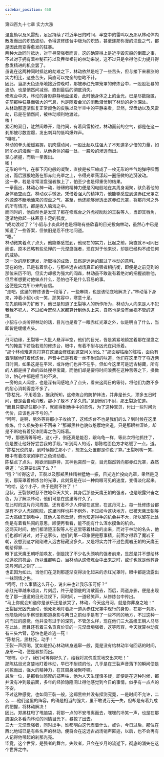```yaml
---
sidebar_position: 460
---
```

 第四百九十七章 实力大涨


涅盘劫以及风雷劫，足足持续了将近半日的时间，半空中的雷鸣以及那从林动体内散发而出的炽热波动，令得这修炼台中极为的炽热，甚至连那弥漫的涅盘之气，都是因此而变得愈发的狂暴。  
两种大劫同时抵达，对于寻常强者而言，这的确算得上是近乎毁灭般的倒霉之事，不过对于拥有着神秘石符以及吞噬祖符的林动来说，这不过只是令得他实力提升得愈发精进的机会罢了。  
虽说在这两种同时抵达的劫难之下，林动依然是吃了一些苦头，但与接下来暴涨的实力相比，这些苦头，简直可以完全的忽略不计。  
因此，当那天色逐渐地接近傍晚时，那被赤红光罩笼罩的修炼台中，一股股狂暴的波动，也是悄然间减弱，直到最后的彻底消失。  
修炼台中央，林动的身影静静地盘坐着，此时他身体之上的金光，已是尽数隐匿，先前那种狂暴而强大的气息，也是随着金光的消散潜伏到了林动的身体深处。  
从林动那逐渐恢复正常颜色的皮肤以及半空中的平静来看，显然，涅盘劫以及风雷劫，已是在悄然间，被林动顺利地渡过。  
嗤！  
紧闭的双目，陡然间睁开，隐约间，有着风雷掠过，林动面前的空气，都是在这一刹那被尽数震爆，发出刺耳的低鸣爆炸声。  
“嘎吱。”  
林动的拳头缓缓紧握，肌肉蠕动间，一股比起以往强大了不知道多少倍的力量，如同沁水的海绵一般，从他身体的每一处，一股股的渗透而出。  
掌心紧握，而后一拳轰出。  
嘭！  
无形的空气，在拳下闪电般的凝聚，直接是被压缩成了一枚无形的空气炮弹呼啸而出，而后狠狠地轰在那赤红光罩之上，令得光罩荡漾起一圈细微的涟漪波动。  
这一拳，若是寻常涅盘强者挨上了，怕至少也是得重伤的结果。  
一拳轰出，林动心神一动，磅礴的精神力便是闪电般地在其周身凝聚，驮负着他的身体悬空而立，林动双手微张，凭借着强大的精神力，他能够感应到这赤红光罩之外源源不断地涌来的涅盘之气，甚至，他还能够渗透出这赤红光罩，将那丹河之外的所有情况，都是收入脑海之中。  
而同时的，他自然也是发现了那在修炼台之外虎视眈眈的王裂等人，当即其唇角，逐渐地掀起一抹寒意十足的弧度。  
“成功渡过了？”小貂与小炎此时也是将略有些欣喜的目光投向林动，虽然心中已是知道了一些答案，但依旧是忍不住地问道。  
“嗯。”  
林动微笑着点了点头，他能够感觉到，他现在的实力，比起之前，简直就不可同日而语，原本还略有些忌惮的一元涅盘强者，现在对于他来说，却是已经构不成任何的威胁。  
这一次的厚积薄发，所取得的成效，显然是远远的超过了林动的意料。  
现在的他，已是有着信心，与那些远古战场真正的强者相抗衡，即便是之前见到的那位来历不明，但实力却极为强大的阎森，林动虽不敢说有着绝对的把握战胜他，但后者想要对他做点什么，恐怕也不是什么容易的事。  
这便是实力所带来的自信。  
“走吧，这里的修炼该告一段落了，一些麻烦，也是该彻底地解决了。”林动落下身来，冲着小貂小炎一笑，那笑容中，寒意十足。  
在先前精神力扩散下，他已是知道了王裂等人的所作所为，林动为人向来是人不犯我我不犯人，不过如今既然人家都算计到他头上来，自然也是没有坐视不管的道理。  
小貂与小炎听得林动的话，目光也是看了一眼赤红光罩之外，似是明白了什么，当即皆是缓缓点头。  
……  
丹河边缘，王裂等一大批人悬浮半空，他们的目光，皆是紧紧地锁定着那在涅盘之气的掩盖下若隐若现的修炼台，眼中，有着不耐与凶光在闪烁着。  
“那个林动难道真打算在这里面修炼到这空间关闭么？”那面容枯瘦的陈枯，面色有着阴翳地盯着修炼台，声音中已是有着一丝不耐烦的味道，他们在这里守了将近两日时间，如果这是在平常，或许他们也并不在乎，但如今这里可是远古秘藏，所有的人都是拼了命的四处搜寻宝藏，而他们却是要将时间浪费在这种苦等之下，换做谁，怕心中都是相当的不爽。  
一旁的众人闻言，也是深有同感地点了点头，看来这两日的等待，将他们为数不多的耐心消耗得差不多了。  
“陈枯兄，不用着急，据我所知，这修炼台的防护阵法，并非是长久，顶多五日时间，便是会自动消散，那小子躲不了多久的。”见到他们不耐，那王裂急忙道。  
“而且只要抓住那小子，就能得到他手中的灵傀，为了这种宝贝，付出一些时间为代价，应该也并不亏的。”  
“呵呵，是啊，另外等将那小子收拾了，这修炼台不也是我们的么？到时候在这里修炼，什么损失弥补不回来？”那郑黑柱也貌似憨厚地笑道，只是那眼神深处，却是不断地有着狡诈阴毒之色闪烁着。  
“哼，那便再等等吧，这小子，倒还真是能忍，跟乌龟一样，等此次将他抓住了，倒是要让他好好尝尝我的手段。”听到两人的话，那陈枯面色方才略缓了一点，道。  
“陈枯兄说的是，到时候抓住那小子，想怎么处置都是你说了算。”王裂咧嘴一笑，眼中有着浓浓的狰狞之色涌动着。  
陈枯点了点头，刚欲闭目静待，其神色突然一变，目光豁然转向那赤红光罩，森然笑道：“总算要出来了么？”  
“哦？”听得这话，王裂以及那郑黑柱精神猛地一振，目光连忙投向光罩，果然是见到，那笼罩着修炼台的光罩，此刻竟是在以一种肉眼可见的速度，变得淡化起来。  
“哈哈，这个小子，终于是耐不住了！”  
见状，王裂顿时忍不住地仰天大笑，其身后那些天鹰王朝的强者，也是眼露兴奋之色，为了解决林动，他们可是在这里等许久了。  
在此时的这片丹河周围，还有着不少人停留在这里，在这丹河上，每一处修炼台都是有不少人虎视眈眈，这里同样也并不例外，不过如今这块地方，已被天鹰王朝等三大高级王朝看中，其他人虽然垂涎，但也知道得手的机会并不大，所以留在此处倒是有着看热闹的意思，顺便再看看，能不能有什么浑水摸鱼的机会。  
这两天时间，他们都清楚王裂等人在这里等着林动的出来，而对于林动的名头，他们也都听说过，对于这家伙，他们的第一印象便是惹事精，前面才得罪了魔岩王朝，没想到这才刚刚进入远古秘藏没多久，又是将实力并不逊色魔岩王朝的天鹰王朝给得罪……  
眼下这天鹰王朝呼朋唤友，倒是找了不少名头颇响的强者前来，显然是并不想给林动逃脱的机会，所以谁都明白，当林动从这修炼台中出来之时，或许也就是他葬身这丹河的之刻了……  
也正因为如此，当他们在见到那逐渐变得淡化起来的赤红光罩时，眼中都是流露出一抹同情之色。  
“呵呵，什么事情这么开心，说出来也让我乐乐可好？”  
赤红光罩越来越淡，片刻后，终于是彻底的消散而去，而后，两道身影，便是出现在了那一道道的目光注视下，同时间，一道轻笑声，从修炼台中传出。  
“马上你就会知道你是该乐还是该哭了，林动，今天这丹河，就是你葬身之地！”  
王裂目光凶光涌动，他死死地盯着那一道从赤红光罩中现行的身影，在那一刹那，他隐隐间似乎察觉到那道身影与两日之前似乎是有了一些不同的地方，不过这种一闪而过的感觉，他并没有过于的深究，不管怎么样，现在他们三大高级王朝人马尽在此处，而且还有着三名货真价实的一元涅盘境强者，这等阵容，今天就算林动真有三头六臂，恐怕也是难逃一死！  
“陈枯兄，黑柱兄，动手！”  
王裂一声厉喝，犹如是担心林动转身逃窜一般，竟是没有给林动半句回话的时间，身形一动，便是暴掠而出。  
“嘿嘿，小子，我们可等你好久了，给我将灵傀乖乖地交出来吧！”  
那陈枯目光贪婪地盯着林动，早已不耐烦的他，几乎是在王裂声音落下的瞬间便是闪掠而出，强大的精神力，在其周身凝聚呼啸。  
最后一位，是那看似憨厚的郑黑柱，他为人天生谨慎多疑，即便是在这种时候，都并没有冲到最前面，多年的经验隐隐间让得他感觉到今日的事情，似乎有一点点的不安。  
不过这种感觉，也如同王裂一般，这郑黑柱并没有探测究竟，一是时间不允许，二么……他们这里的阵容，的确是相当的强大，虽不敢说万无一失，但却是有着九成的把握，将林动解决！  
因此，郑黑柱甩了甩脑袋，将那一点的不安甩离而去，嘿嘿的冷笑一声，也是在那周围众多看向林动的同情目光下，暴掠了出去。  
三大一元涅盘强者，同时出手，谁都明白这代表着什么，或许，今日过后，那位在西北地域已是有些名声的林动，便将会在这远古战场销声匿迹，以后，也不会再有人记得他带起的刹那光亮。  
毕竟，这个世界，是强者的舞台，失败者，只会在岁月的流逝下，彻底的消失在这个世界之中。  
  
  
